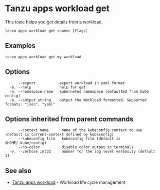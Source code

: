 # Tanzu apps workload get

This topic helps you get details from a workload.

```
tanzu apps workload get <name> [flags]
```

## <a id="examples"></a>Examples

```
tanzu apps workload get my-workload
```

## <a id="options"></a>Options

```
      --export           export workload in yaml format
  -h, --help             help for get
  -n, --namespace name   kubernetes namespace (defaulted from kube config)
  -o, --output string    output the Workload formatted. Supported formats: "json", "yaml"
```

## <a id="parent-commands-options"></a>Options inherited from parent commands

```
      --context name      name of the kubeconfig context to use (default is current-context defined by kubeconfig)
      --kubeconfig file   kubeconfig file (default is $HOME/.kube/config)
      --no-color          disable color output in terminals
  -v, --verbose int32     number for the log level verbosity (default 1)
```

## <a id="see-also"></a> See also

* [Tanzu apps workload](tanzu_apps_workload.md)	- Workload life cycle management

